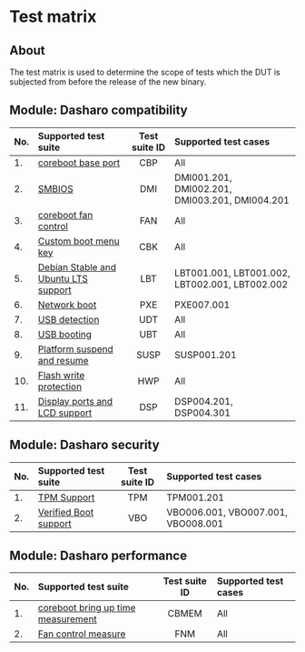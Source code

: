 # Test matrix

## About

The test matrix is used to determine the scope of tests which the DUT is
subjected from before the release of the new binary.

## Module: Dasharo compatibility

| No.  | Supported test suite                              | Test suite ID | Supported test cases                 |
|:-----|:--------------------------------------------------|:-------------:|:-------------------------------------|
| 1.   | [coreboot base port][CBP]                         | CBP           | All                                  |
| 2.   | [SMBIOS][DMI]                                     | DMI           | DMI001.201, DMI002.201, DMI003.201, DMI004.201|
| 3.   | [coreboot fan control][FAN]                       | FAN           | All                                  |
| 4.   | [Custom boot menu key][CBK]                       | CBK           | All                                  |
| 5.   | [Debian Stable and Ubuntu LTS support][LBT]       | LBT           | LBT001.001, LBT001.002, LBT002.001, LBT002.002|
| 6.   | [Network boot][PXE]                               | PXE           | PXE007.001                           |
| 7.   | [USB detection][UDT]                              | UDT           | All                                  |
| 8.   | [USB booting][UBT]                                | UBT           | All                                  |
| 9.   | [Platform suspend and resume][SUSP]               | SUSP          | SUSP001.201                          |
| 10.  | [Flash write protection][HWP]                     | HWP           | All                                  |
| 11.  | [Display ports and LCD support][DSP]              | DSP           | DSP004.201, DSP004.301               |

[CBP]: ../../unified-test-documentation/dasharo-compatibility/100-coreboot-base-port.md
[DMI]: ../../unified-test-documentation/dasharo-compatibility/31L-smbios.md
[FAN]: ../../unified-test-documentation/dasharo-compatibility/S31-coreboot-fan-control.md
[CBK]: ../../unified-test-documentation/dasharo-compatibility/303-custom-boot-menu-key.md
[LBT]: ../../unified-test-documentation/dasharo-compatibility/308-debian-stable-and-ubuntu-lts-support.md
[PXE]: ../../unified-test-documentation/dasharo-compatibility/315-network-boot.md
[UDT]: ../../unified-test-documentation/dasharo-compatibility/31O-usb-detect.md
[UBT]: ../../unified-test-documentation/dasharo-compatibility/31N-usb-boot.md
[SUSP]: ../../unified-test-documentation/dasharo-compatibility/31M-platform-suspend-and-resume.md
[HWP]: ../../unified-test-documentation/dasharo-compatibility/31P-flash-write-protection.md
[DSP]: ../../unified-test-documentation/dasharo-compatibility/31E-display-ports-and-lcd.md

## Module: Dasharo security

| No.  | Supported test suite                              | Test suite ID | Supported test cases                 |
|:-----|:--------------------------------------------------|:-------------:|:-------------------------------------|
| 1.   | [TPM Support][TPM]                                | TPM           | TPM001.201                           |
| 2.   | [Verified Boot support][VBO]                      | VBO           | VBO006.001, VBO007.001, VBO008.001   |

[TPM]: ../../unified-test-documentation/dasharo-security/200-tpm-support.md
[VBO]: ../../unified-test-documentation/dasharo-security/201-verified-boot.md

## Module: Dasharo performance

| No.  | Supported test suite                              | Test suite ID | Supported test cases                 |
|:-----|:--------------------------------------------------|:-------------:|:-------------------------------------|
| 1.   | [coreboot bring up time measurement][CBMEM]       | CBMEM         | All                                  |
| 2.   | [Fan control measure][FNM]                        | FNM           | All                                  |

[CBMEM]: ../../unified-test-documentation/dasharo-performance/400-coreboot-boot-measure.md
[FNM]: ../../unified-test-documentation/dasharo-performance/405-fan-control-measure.md
